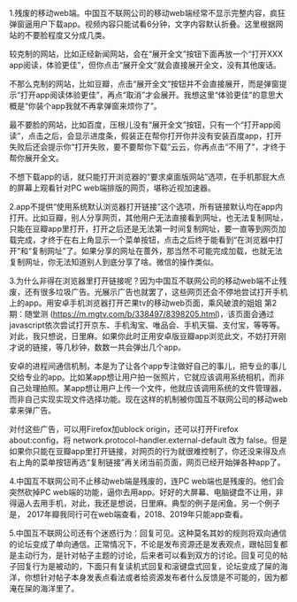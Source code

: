 1.残废的移动web端。中国互不联网公司的移动web端经常不显示完整内容，疯狂弹窗逼用户下载app。视频内容只能试看6分钟，文字内容默认折叠。这里根据网站的不要脸程度又分成几类。

较克制的网站，比如正经新闻网站，会在“展开全文”按钮下面再放一个“打开XXX app阅读，体验更佳”，但你点击“展开全文”就会直接展开全文，没有其他废话。

不那么克制的网站，比如豆瓣，点击“展开全文”按钮并不会直接展开，而是弹窗提示“打开app阅读体验更佳”，再点“取消”才会展开。我想这里“体验更佳”的意思大概是“你装个app我就不再拿弹窗来烦你了”。

最不要脸的网站，比如百度，压根儿没有“展开全文”按钮，只有一个“打开app阅读”，点击之后，会显示进度条，假装正在帮你打开你并没有安装百度app，打开失败后还会提示你“打开失败，要不要帮你下载”云云，你再点击“不用了”，才终于帮你展开全文。

不想下载app的话，就只能打开浏览器的“要求桌面版网站”选项，在手机那屁大点的屏幕上观看针对PC web端排版的网页，堪称近视加速器。

2.app不提供“使用系统默认浏览器打开链接”这个选项，所有链接默认均在app内打开。比如豆瓣，别人分享网页，其他用户无法直接看到网址，也无法复制网址，只能在豆瓣app里打开，打开之后还是无法第一时间复制网址，要一直等到网页加载完成，才终于在右上角显示一个菜单按钮，点击之后终于能看到“在浏览器中打开”和“复制网址”了。如果分享的网址在蔷外，那当然不可能完成加载，也就无法复制网址，你无法知道别人到底分享了啥。微信的操作类似。

3.为什么非得在浏览器里打开链接呢？因为中国互不联网公司的移动web端不止残废，还有很多垃圾广告。光展示广告也就罢了，这些网页还会不停地尝试打开手机上的app。用安卓手机浏览器打开芒果tv的移动web页面，乘风破浪的姐姐 第2期：随堂测 (https://m.mgtv.com/b/338497/8398205.html)，该页面会通过javascript依次尝试打开京东、手机淘宝、唯品会、手机天猫、支付宝，等等等。对此，我只想说，日里麻。如果你此时正用安卓版豆瓣app浏览此文，不妨打开刚才说的链接，等几秒钟，数数一共会弹出几个app。

安卓的进程间通信机制，本是为了让各个app专注做好自己的事儿，把专业的事儿交给专业的app。比如某app想让用户拍一张照片，它就应该调用系统相机，而非自己处理拍照。某app想让用户上传一个文件，他就应该调用系统的文件管理器，而非自己实现实现文件选择功能。现在这样的机制被你国互不联网公司的移动web拿来弹广告。

对付这些广告，可以用Firefox加ublock origin，还可以打开Firefox about:config，将 network.protocol-handler.external-default 改为 false。但是如果你只能在豆瓣app里打开链接，对网页的行为就很难控制了，你还没来得及点右上角的菜单按钮再选“复制链接”再关闭当前页面，网页已经开始弹各种app了。

4.中国互不联网公司不止移动web端是残废的，连PC web端也是残废的。他们会突然砍掉PC web端的功能，逼你去用app。好好的大屏幕、电脑键盘不让用，非得逼人去用手机，对此，我还是想说，日里麻。典型的例子是闲鱼。另一个例子是， 2017年瓣我同行可在web端查看，2018、2019年只能app查看。

5.中国互不联网公司还有个迷惑行为：回复可见。这种莫名其妙的规则将双向通信的论坛变成了单向通信。正常情况下，不论是发布资源还是发表观点，跟帖回复都是主动行为，是针对帖子主题的讨论，后来者可以看到双方的讨论。回复可见的帖子回复行为是被动的，下面只有复读机式回复和滚键盘式回复，论坛变成了屎的海洋，你想针对帖子本身发表点看法或者给资源发布者什么反馈是不可能的，因为都淹在屎的海洋里了。


